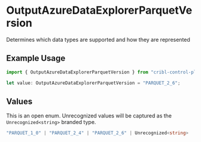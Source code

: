 # OutputAzureDataExplorerParquetVersion

Determines which data types are supported and how they are represented

## Example Usage

```typescript
import { OutputAzureDataExplorerParquetVersion } from "cribl-control-plane/models";

let value: OutputAzureDataExplorerParquetVersion = "PARQUET_2_6";
```

## Values

This is an open enum. Unrecognized values will be captured as the `Unrecognized<string>` branded type.

```typescript
"PARQUET_1_0" | "PARQUET_2_4" | "PARQUET_2_6" | Unrecognized<string>
```